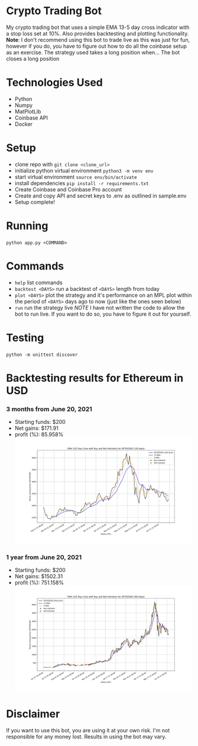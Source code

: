 # Crypto Trading Bot
My crypto trading bot that uses a simple EMA 13-5 day cross indicator with a stop loss set at 10%. Also provides backtesting and plotting functionality. **Note**: I don't recommend using this bot to trade live as this was just for fun, however if you do, you have to figure out how to do all the coinbase setup as an exercise. The strategy used takes a long position when... The bot closes a long position

# Technologies Used
* Python
* Numpy
* MatPlotLib
* Coinbase API
* Docker

# Setup
* clone repo with `git clone <clone_url>`
* initialize python virtual environment `python3 -m venv env`
* start virtual environment `source env/bin/activate`
* install dependencies `pip install -r requirements.txt`
* Create Coinbase and Coinbase Pro account
* Create and copy API and secret keys to .env as outlined in sample.env
* Setup complete!

# Running
`python app.py <COMMAND>`

# Commands
* `help` list commands
* `backtest <DAYS>` run a backtest of `<DAYS>` length from today
* `plot <DAYS>` plot the strategy and it's performance on an MPL plot within the period of `<DAYS>` days ago to now (just like the ones seen below)
* `run` run the strategy live *NOTE* I have not written the code to allow the bot to run live. If you want to do so, you have to figure it out for yourself.


# Testing
`python -m unittest discover`


# Backtesting results for Ethereum in USD
### 3 months from June 20, 2021
* Starting funds: $200
* Net gains: $171.91
* profit (%): 85.958%
![4 month backtest plot](./images/figure1.png "4 month backtest plot")
### 1 year from June 20, 2021
* Starting funds: $200
* Net gains: $1502.31
* profit (%): 751.158%
![1 Year backtest plot ](./images/figure2.png "1 year backtest plot")

# Disclaimer
If you want to use this bot, you are using it at your own risk. I'm not responsible for any money lost. Results in using the bot may vary.

